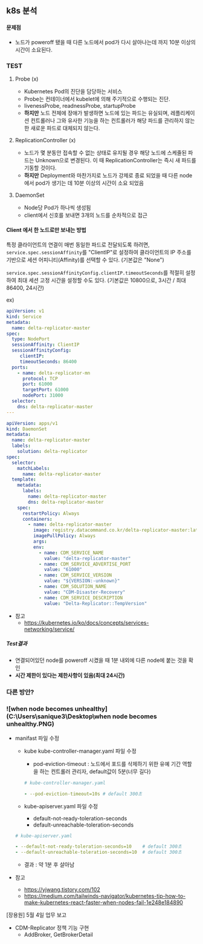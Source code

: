 ## k8s 분석

#### 문제점

- 노드가 poweroff 됐을 때 다른 노드에서 pod가 다시 살아나는데 까지 10분 이상의 시간이 소요된다.

### TEST

1. Probe (x)
   - Kubernetes Pod의 진단을 담당하는 서비스
   - Probe는 컨테이너에서 kubelet에 의해 주기적으로 수행되는 진단.
   - livenessProbe, readnessProbe, startupProbe
   - **하지만** 노드 전체에 장애가 발생하면 노드에 있는 파드는 유실되며, 레플리케이션 컨트롤러나 그와 유사한 기능을 하는 컨트롤러가 해당 파드를 관리하지 않는 한 새로운 파드로 대체되지 않는다.
   
   
   
2. ReplicationController (x)
   - 노드가 몇 분동안 접속할 수 없는 상태로 유지될 경우 해당 노드에 스케줄된 파드는 Unknown으로 변경된다. 이 때 ReplicationController는 즉시 새 파드를 기동할 것이다.
   - **하지만** Deployment와 마찬가지로 노드가 강제로 종료 되었을 때 다른 node에서 pod가 생기는 데 10분 이상의 시간이 소요 되었음
   
   
   
3. DaemonSet
   - Node당 Pod가 하나씩 생성됨
   - client에서 신호를 보내면 3개의 노드를 순차적으로 접근
   
   

#### Client 에서 한 노드로만 보내는 방법

특정 클라이언트의 연결이 매번 동일한 파드로 전달되도록 하려면, `service.spec.sessionAffinity`를 "ClientIP"로 설정하여 클라이언트의 IP 주소를 기반으로 세션 어피니티(Affinity)를 선택할 수 있다. (기본값은 "None")

`service.spec.sessionAffinityConfig.clientIP.timeoutSeconds`를 적절히 설정하여 최대 세션 고정 시간을 설정할 수도 있다. (기본값은 10800으로, 3시간 / 최대 86400, 24시간)

ex)

```yaml
apiVersion: v1
kind: Service
metadata:
  name: delta-replicator-master
spec:
  type: NodePort
  sessionAffinity: ClientIP
  sessionAffinityConfig:
     clientIP:
     timeoutSeconds: 86400
  ports:
    - name: delta-replicator-mn
      protocol: TCP
      port: 61000
      targetPort: 61000
      nodePort: 31000
  selector:
    dns: delta-replicator-master
---

apiVersion: apps/v1
kind: DaemonSet
metadata:
  name: delta-replicator-master
  labels:
    solution: delta-replicator
spec:
  selector:
    matchLabels:
      name: delta-replicator-master
  template:
    metadata:
      labels:
        name: delta-replicator-master
        dns: delta-replicator-master
    spec:
      restartPolicy: Always
      containers:
        - name: delta-replicator-master
          image: registry.datacommand.co.kr/delta-replicator-master:latest
          imagePullPolicy: Always
          args:
          env:
            - name: CDM_SERVICE_NAME
              value: "delta-replicator-master"
            - name: CDM_SERVICE_ADVERTISE_PORT
              value: "61000"
            - name: CDM_SERVICE_VERSION
              value: "${VERSION:-unknown}"
            - name: CDM_SOLUTION_NAME
              value: "CDM-Disaster-Recovery"
            - name: CDM_SERVICE_DESCRIPTION
              value: "Delta-Replicator::TempVersion"

```

- 참고
  - https://kubernetes.io/ko/docs/concepts/services-networking/service/



##### Test결과

- 연결되어있던 node를 poweroff 시켰을 때 1분 내외에 다른 node에 붙는 것을 확인
- **시간 제한이 있다는 제한사항이 있음(최대 24시간)**



### 다른 방안?

### ![when node becomes unhealthy](C:\Users\sanique3\Desktop\when node becomes unhealthy.PNG)

- manifast 파일 수정

  - kube kube-controller-manager.yaml 파일 수정

    - pod-eviction-timeout : 노드에서 포드를 삭제하기 위한 유예 기간 역할을 하는 컨트롤러 관리자, default값이 5분(너무 길다)

    ```yaml
    # kube-controller-manager.yaml
    
    - --pod-eviction-timeout=10s # default 300초
    ```

  - kube-apiserver.yaml 파일 수정

    - default-not-ready-toleration-seconds
    - default-unreachable-toleration-seconds

  ```yaml
  # kube-apiserver.yaml
  
  - --default-not-ready-toleration-seconds=10    # default 300초
  - --default-unreachable-toleration-seconds=10  # default 300초
  ```

  - 결과 : 약 1분 후 살아남

- 참고
  - https://yjwang.tistory.com/102
  - https://medium.com/tailwinds-navigator/kubernetes-tip-how-to-make-kubernetes-react-faster-when-nodes-fail-1e248e184890





[장용원] 5월 4일 업무 보고

- CDM-Replicator 정책 기능 구현
  - AddBroker, GetBrokerDetail
